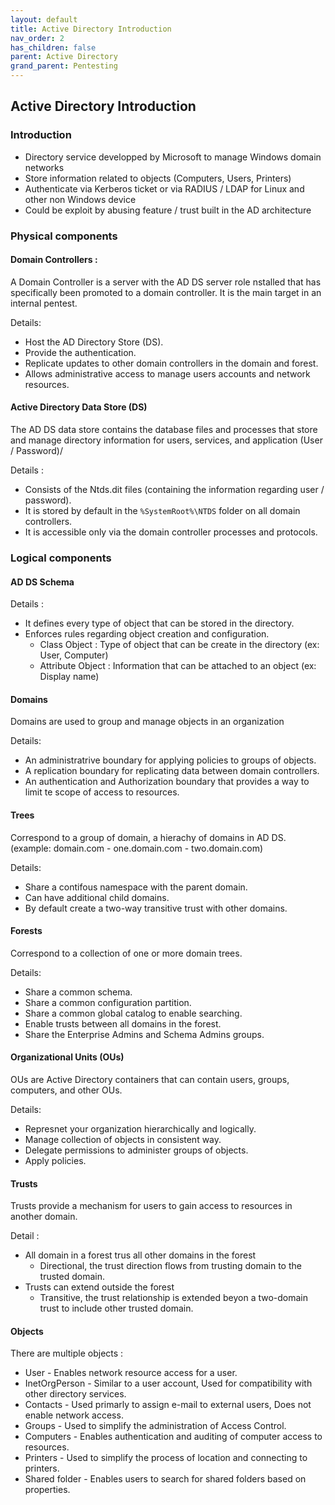 ```yaml
---
layout: default
title: Active Directory Introduction
nav_order: 2
has_children: false
parent: Active Directory
grand_parent: Pentesting
---
```


## Active Directory Introduction

### Introduction 

- Directory service developped by Microsoft to manage Windows domain networks
- Store information related to objects (Computers, Users, Printers)
- Authenticate via Kerberos ticket or via RADIUS / LDAP for Linux and other non Windows device
- Could be exploit by abusing feature / trust built in the AD architecture

### Physical components

#### Domain Controllers :

A Domain Controller is a server with the AD DS server role nstalled that has specifically been promoted to a domain controller. It is the main target in an internal pentest. 

Details:

- Host the AD Directory Store (DS).
- Provide the authentication.
- Replicate updates to other domain controllers in the domain and forest.
- Allows administrative access to manage users accounts and network resources.

#### Active Directory Data Store (DS)

The AD DS data store contains the database files and processes that store and manage directory information for users, services, and application (User / Password)/

Details : 

- Consists of the Ntds.dit files (containing the information regarding user / password).
- It is stored by default in the `%SystemRoot%\NTDS` folder on all domain controllers.
- It is accessible only via the domain controller processes and protocols.


### Logical components 

#### AD DS Schema

Details : 
- It defines every type of object that can be stored in the directory.
- Enforces rules regarding object creation and configuration. 
	- Class Object : Type of object that can be create in the directory (ex: User, Computer)
	- Attribute Object : Information that can be attached to an object (ex: Display name)


#### Domains

Domains are used to group and manage objects in an organization

Details:
- An administratrive boundary for applying policies to groups of objects.
- A replication boundary for replicating data between domain controllers.
- An authentication and Authorization boundary that provides a way to limit te scope of access to resources.

#### Trees

Correspond to a group of domain, a hierachy of domains in AD DS. (example: domain.com - one.domain.com - two.domain.com)

Details:
- Share a contifous namespace with the parent domain.
- Can have additional child domains.
- By default create a two-way transitive trust with other domains.

#### Forests

Correspond to a collection of one or more domain trees.

Details:
- Share a common schema.
- Share a common configuration partition.
- Share a common global catalog to enable searching.
- Enable trusts between all domains in the forest.
- Share the Enterprise Admins and Schema Admins groups.


#### Organizational Units (OUs)

OUs are Active Directory containers that can contain users, groups, computers, and other OUs.

Details:
- Represnet your organization hierarchically and logically.
- Manage collection of objects in consistent way.
- Delegate permissions to administer groups of objects.
- Apply policies.



#### Trusts

Trusts provide a mechanism for users to gain access to resources in another domain.

Detail : 
- All domain in a forest trus all other domains in the forest
	- Directional, the trust direction flows from trusting domain to the trusted domain.
- Trusts can extend outside the forest 
	- Transitive, the trust relationship is extended beyon a two-domain trust to include other trusted domain.

#### Objects 

There are multiple objects : 

- User - Enables network resource access for a user.
- InetOrgPerson - Similar to a user account, Used for compatibility with other directory services.
- Contacts - Used primarly to assign e-mail to external users, Does not enable network access.
- Groups - Used to simplify the administration of Access Control.
- Computers - Enables authentication and auditing of computer access to resources.
- Printers - Used to simplify the process of location and connecting to printers.
- Shared folder - Enables users to search for shared folders based on properties.